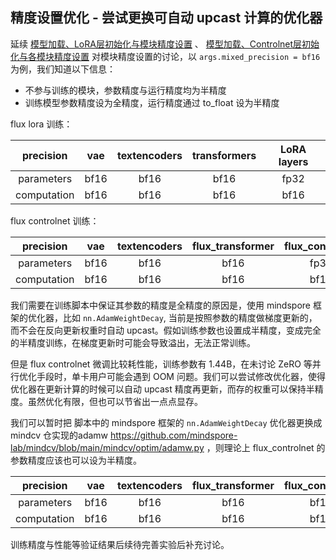 ## 精度设置优化 - 尝试更换可自动 upcast 计算的优化器

延续 [模型加载、LoRA层初始化与模块精度设置](flux_lora_load_models.md) 、 [模型加载、Controlnet层初始化与各模块精度设置](flux_controlnet_load_models.md) 对模块精度设置的讨论，以 `args.mixed_precision = bf16` 为例，我们知道以下信息：

- 不参与训练的模块，参数精度与运行精度均为半精度
- 训练模型参数精度设为全精度，运行精度通过 to_float 设为半精度

flux lora 训练：

| precision   | vae  | textencoders | transformers | LoRA layers |
| :---------: | :--: | :----------: | :----------: | :---------: |
| parameters  | bf16 | bf16         | bf16         | fp32        |
| computation | bf16 | bf16         | bf16         | bf16        |

flux controlnet 训练：

| precision   | vae  | textencoders | flux_transformer | flux_controlnet |
| :---------: | :--: | :----------: | :----------: | :---------: |
| parameters  | bf16 | bf16         | bf16         | fp32        |
| computation | bf16 | bf16         | bf16         | bf16        |


我们需要在训练脚本中保证其参数的精度是全精度的原因是，使用 mindspore 框架的优化器，比如 `nn.AdamWeightDecay`, 当前是按照参数的精度做梯度更新的，而不会在反向更新权重时自动 upcast。假如训练参数也设置成半精度，变成完全的半精度训练，在梯度更新时可能会导致溢出，无法正常训练。

但是 flux controlnet 微调比较耗性能，训练参数有 1.44B，在未讨论 ZeRO 等并行优化手段时，单卡用户可能会遇到 OOM 问题。我们可以尝试修改优化器，使得优化器在更新计算的时候可以自动 upcast 精度再更新，而存的权重可以保持半精度。虽然优化有限，但也可以节省出一点点显存。

我们可以暂时把 脚本中的 mindspore 框架的 `nn.AdamWeightDecay` 优化器更换成 mindcv 仓实现的adamw https://github.com/mindspore-lab/mindcv/blob/main/mindcv/optim/adamw.py ，则理论上 flux_controlnet 的参数精度应该也可以设为半精度。

| precision   | vae  | textencoders | flux_transformer | flux_controlnet |
| :---------: | :--: | :----------: | :----------: | :---------: |
| parameters  | bf16 | bf16         | bf16         | bf16        |
| computation | bf16 | bf16         | bf16         | bf16        |

训练精度与性能等验证结果后续待完善实验后补充讨论。